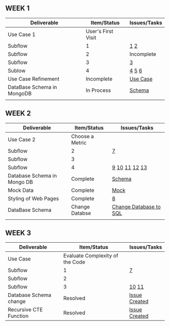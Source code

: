 ## WEEK 1

|  Deliverable | Item/Status  |  Issues/Tasks | 
|---|---|---|
| Use Case 1 |  User's First Visit |   |
| Subflow  |  1  | [1](https://github.ncsu.edu/umisra/csc510-project/projects/1#card-7206)  [2](https://github.ncsu.edu/umisra/csc510-project/projects/1#card-7208)  |
| Subflow  |  2  |  Incomplete|
| Subflow  |  3  | [3](https://github.ncsu.edu/umisra/csc510-project/projects/1#card-7755) |
| Sublow   |  4  | [4](https://github.ncsu.edu/umisra/csc510-project/projects/1#card-7757)  [5](https://github.ncsu.edu/umisra/csc510-project/projects/1#card-7758)  [6](https://github.ncsu.edu/umisra/csc510-project/projects/1#card-7754)  |
| Use Case Refinement | Incomplete  | [Use Case](https://github.ncsu.edu/umisra/csc510-project/projects/1#card-7202)  |
| DataBase Schema in MongoDB | In Process  | [Schema](https://github.ncsu.edu/umisra/csc510-project/projects/1#card-7205)  |
|   |   |   |
## WEEK 2

|  Deliverable | Item/Status  |  Issues/Tasks | 
|---|---|---|
| Use Case 2 |  Choose a Metric |   |
| Subflow |  2 | [7](https://github.ncsu.edu/umisra/csc510-project/projects/1#card-7212) |
| Subflow |  3 | |
| Subflow |  4 |  [9](https://github.ncsu.edu/umisra/csc510-project/projects/1#card-7759)  [10](https://github.ncsu.edu/umisra/csc510-project/projects/1#card-7760) [11](https://github.ncsu.edu/umisra/csc510-project/projects/1#card-7761)  [12](https://github.ncsu.edu/umisra/csc510-project/projects/1#card-7763)  [13](https://github.ncsu.edu/umisra/csc510-project/projects/1#card-7764)|
| Database Schema in Mongo DB  | Complete  | [Schema](https://github.ncsu.edu/umisra/csc510-project/projects/1#card-7203)   |
| Mock Data  |  Complete | [Mock](https://github.ncsu.edu/umisra/csc510-project/projects/1#card-7215)   |
| Styling of Web Pages  |  Complete |  [8](https://github.ncsu.edu/umisra/csc510-project/projects/1#card-7290)   |
| DataBase Schema| Change Databse | [Change Database to SQL](https://github.ncsu.edu/umisra/csc510-project/issues/1#issue-69060) |
|   |   |    |


## WEEK 3

|  Deliverable | Item/Status  |  Issues/Tasks | 
|---|---|---|
| Use Case  |  Evaluate Complexity of the Code |   |
| Subflow  |  1 | [7](https://github.ncsu.edu/umisra/csc510-project/projects/1#card-7212) |
| Subflow  |  2 |   |
| Subflow  |  3 | [10](https://github.ncsu.edu/umisra/csc510-project/projects/1#card-7760) [11](https://github.ncsu.edu/umisra/csc510-project/projects/1#card-7761)  |
| Database Schema change | Resolved |[Issue Created](https://github.ncsu.edu/umisra/csc510-project/issues/2#issue-69497)|
| Recursive CTE Function | Resolved |[Issue Created](https://github.ncsu.edu/umisra/csc510-project/issues/3#issue-69673)|
